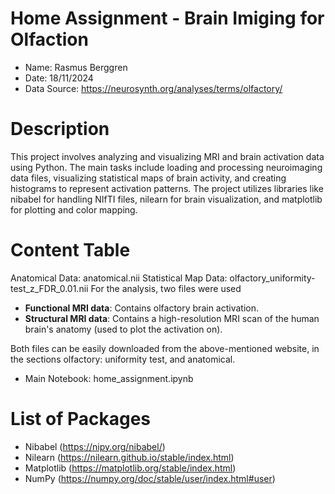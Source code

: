 
# Home Assignment - Brain Imiging for Olfaction
* Name: Rasmus Berggren
* Date: 18/11/2024
* Data Source: https://neurosynth.org/analyses/terms/olfactory/

# Description
This project involves analyzing and visualizing MRI and brain activation data using Python. The main tasks include loading and processing neuroimaging data files, visualizing statistical maps of brain activity, and creating histograms to represent activation patterns. The project utilizes libraries like nibabel for handling NIfTI files, nilearn for brain visualization, and matplotlib for plotting and color mapping.

# Content Table
Anatomical Data: anatomical.nii
Statistical Map Data: olfactory_uniformity-test_z_FDR_0.01.nii
For the analysis, two files were used
* **Functional MRI data**: Contains olfactory brain activation.
* **Structural MRI data**: Contains a high-resolution MRI scan of the human brain's anatomy (used to plot the activation on).

Both files can be easily downloaded from the above-mentioned website, in the sections olfactory: uniformity test, and anatomical.
* Main Notebook: home_assignment.ipynb

# List of Packages
* Nibabel (https://nipy.org/nibabel/)
* Nilearn (https://nilearn.github.io/stable/index.html) 
* Matplotlib (https://matplotlib.org/stable/index.html)
* NumPy (https://numpy.org/doc/stable/user/index.html#user) 

